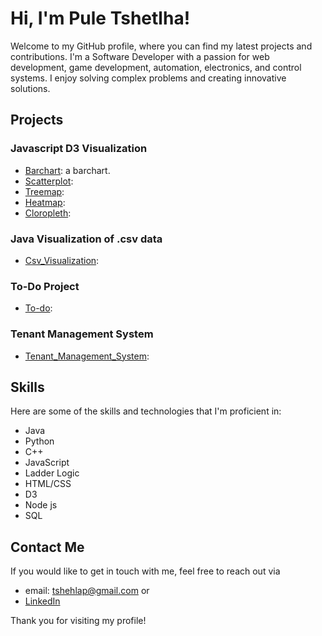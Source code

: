 # Hi, I'm Pule Tshetlha!


Welcome to my GitHub profile, where you can find my latest projects and contributions.
I'm a Software Developer with a passion for  web development, game development, automation, electronics, and control systems.
I enjoy solving complex problems and creating innovative solutions.


## Projects


### Javascript D3 Visualization

*  [Barchart](https://github.com/Pzzles/D3-Barchart): a barchart.
*  [Scatterplot](https://github.com/Pzzles/D3-Scatterplot):
*  [Treemap](https://github.com/Pzzles/D3-Treemap):
*  [Heatmap](https://github.com/Pzzles/D3-Heatmap):
*  [Cloropleth](https://github.com/Pzzles/D3-Cloropleth):


### Java Visualization of .csv data

* [Csv_Visualization](https://github.com/Pzzles/Visualize-csvData):


### To-Do Project

* [To-do](https://github.com/Pzzles/To-do-Project):


### Tenant Management System

* [Tenant_Management_System](https://github.com/Pzzles/Tenant_Management_System):


## Skills


Here are some of the skills and technologies that I'm proficient in:

* Java
* Python
* C++
* JavaScript
* Ladder Logic
* HTML/CSS
* D3
* Node js
* SQL


## Contact Me


If you would like to get in touch with me, feel free to reach out via 
* email: tshehlap@gmail.com
or
* [LinkedIn](https://www.linkedin.com/in/pule-tshetlha/)

Thank you for visiting my profile!
